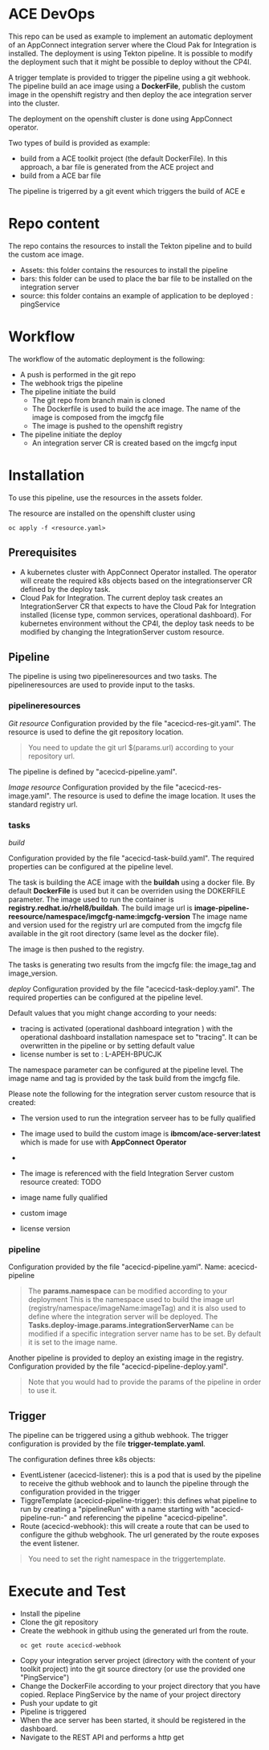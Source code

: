 # ACE DevOps

This repo can be used as example to implement an automatic deployment of an AppConnect integration server where the Cloud Pak for Integration is installed.
The deployment is using Tekton pipeline.
It is possible to modify the deployment such that it might be possible to deploy without the CP4I. 

A trigger template is provided to trigger the pipeline using a git webhook.
The pipeline build an ace image using a **DockerFile**, publish the custom image in the openshift registry and then deploy the ace integration server into the cluster.

The deployment on the openshift cluster is done using AppConnect operator.

Two types of build is provided as example:
  - build from a ACE toolkit project (the default DockerFile). 
    In this approach, a bar file is generated from the ACE project and 
  - build from a ACE bar file

The pipeline is trigerred by a git event which triggers the build of ACE e

# Repo content
The repo contains the resources to install the Tekton pipeline and to build the custom ace image.
  - Assets: this folder contains the resources to install the pipeline
  - bars: this folder can be used to place the bar file to be installed on the integration server
  - source: this folder contains an example of application to be deployed : pingService

# Workflow
The workflow of the automatic deployment is the following:
  - A push is performed in the git repo
  - The webhook trigs the pipeline
  - The pipeline initiate the build
    - The git repo from branch main is cloned
    - The Dockerfile is used to build the ace image. The name of the image is composed from the imgcfg file
    - The image is pushed to the openshift registry
  - The pipeline initiate the deploy
    - An integration server CR is created based on the imgcfg input

# Installation
To use this pipeline, use the resources in the assets folder.

The resource are installed on the openshift cluster using
```
oc apply -f <resource.yaml>
```

## Prerequisites
- A kubernetes cluster with AppConnect Operator installed. The operator will create the required k8s objects based on the integrationserver CR defined by the deploy task. 
- Cloud Pak for Integration. The current deploy task creates an IntegrationServer CR that expects to have the Cloud Pak for Integration installed (license type, common services, operational dashboard). For kubernetes environment without the CP4I, the deploy task needs to be modified by changing the  IntegrationServer custom resource.

## Pipeline
The pipeline is using two pipelineresources and two tasks.
The pipelineresources are used to provide input to the tasks.

### pipelineresources
*Git resource*
Configuration provided by the file "acecicd-res-git.yaml".
The resource is used to define the git repository location.
> You need to update the git url $(params.url) according to your repository url.

The pipeline is defined by "acecicd-pipeline.yaml".

*Image resource*
Configuration provided by the file "acecicd-res-image.yaml".
The resource is used to define the image location.
It uses the standard registry url.

### tasks
*build*

Configuration provided by the file "acecicd-task-build.yaml".
The required properties can be configured at the pipeline level.

The task is building the ACE image with the **buildah** using a docker file.
By default **DockerFile** is used but it can be overriden using the DOKERFILE parameter.
The image used to run the container is __registry.redhat.io/rhel8/buildah__.
The build image url is __image-pipeline-reesource/namespace/imgcfg-name:imgcfg-version__
The image name and version used for the registry url are computed from the imgcfg file available in the git root directory (same level as the docker file).

The image is then pushed to the registry.

The tasks is generating two results from the imgcfg file: the image_tag and image_version.

*deploy*
Configuration provided by the file "acecicd-task-deploy.yaml".
The required properties can be configured at the pipeline level.

Default values that you might change according to your needs:
  - tracing is activated (operational dashboard integration ) with the operational dashboard installation namespace set to "tracing". It can be overwritten in the pipeline or by setting default value
  - license number is set to : L-APEH-BPUCJK

The namespace parameter can be configured at the pipeline level. 
The image name and tag is provided by the task build from the imgcfg file. 

Please note the following for the integration server custom resource that is created:
- The version used to run the integration serveer has to be fully qualified
- The image used to build the custom image is __ibmcom/ace-server:latest__ which is made for use with **AppConnect Operator**
- 

- The image is referenced with the field 
Integration Server custom resource created:
TODO
- image name fully qualified
- custom image
- license version


### pipeline
Configuration provided by the file "acecicd-pipeline.yaml".
Name: acecicd-pipeline

> The **params.namespace** can be modified according to your deployment
This is the namespace used to build the image url (registry/namespace/imageName:imageTag) and it is also used to define where the integration server will be deployed.
> The **Tasks.deploy-image.params.integrationServerName** can be modified if a specific integration server name has to be set. By default it is set to the image name.

Another pipeline is provided to deploy an existing image in the registry.
Configuration provided by the file "acecicd-pipeline-deploy.yaml".
> Note that you would had to provide the params of the pipeline in order to use it.

## Trigger
The pipeline can be triggered using a github webhook.
The trigger configuration is provided by the file **trigger-template.yaml**.

The configuration defines three k8s objects:
  - EventListener (acecicd-listener): this is a pod that is used by the pipeline to receive the github webhook and to launch the pipeline through the configuration provided in the trigger
  - TiggreTemplate (acecicd-pipeline-trigger): this defines what pipeline to run by creating a "pipelineRun" with a name starting with "acecicd-pipeline-run-" and referencing the pipeline "acecicd-pipeline".
  - Route (acecicd-webhook): this will create a route that can be used to configure the github webghook. The url generated by the route exposes the event listener.

> You need to set the right namespace in the triggertemplate.

# Execute and Test

- Install the pipeline
- Clone the git repository 
- Create the webhook in github using the generated url from the route.
  ```
  oc get route acecicd-webhook
  ```
- Copy your integration server project (directory with the content of your toolkit project) into the git source directory (or use the provided one "PingService")  
- Change the DockerFile according to your project directory that you have copied. Replace PingService by the name of your project directory
- Push your update to git
- Pipeline is triggered
- When the ace server has been started, it should be registered in the dashboard.
- Navigate to the REST API and performs a http get